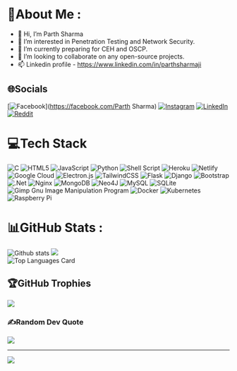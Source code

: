 # 💫About Me :
- 👋 Hi, I’m Parth Sharma
- 👀 I’m interested in Penetration Testing and Network Security.
- 🌱 I’m currently preparing for CEH and OSCP. 
- 💞️ I’m looking to collaborate on any open-source projects.
- 📫 Linkedin profile - https://www.linkedin.com/in/parthsharmaji 


## 🌐Socials
[![Facebook](https://img.shields.io/badge/Facebook-%231877F2.svg?logo=Facebook&logoColor=white)](https://facebook.com/Parth Sharma) [![Instagram](https://img.shields.io/badge/Instagram-%23E4405F.svg?logo=Instagram&logoColor=white)](https://instagram.com/parthsharmajii) [![LinkedIn](https://img.shields.io/badge/LinkedIn-%230077B5.svg?logo=linkedin&logoColor=white)](https://linkedin.com/in/parthsharmajii) [![Reddit](https://img.shields.io/badge/Reddit-%23FF4500.svg?logo=Reddit&logoColor=white)](https://reddit.com/user/frogfucker666) 

# 💻Tech Stack
![C](https://img.shields.io/badge/c-%2300599C.svg?style=plastic&logo=c&logoColor=white) ![HTML5](https://img.shields.io/badge/html5-%23E34F26.svg?style=plastic&logo=html5&logoColor=white) ![JavaScript](https://img.shields.io/badge/javascript-%23323330.svg?style=plastic&logo=javascript&logoColor=%23F7DF1E) ![Python](https://img.shields.io/badge/python-3670A0?style=plastic&logo=python&logoColor=ffdd54) ![Shell Script](https://img.shields.io/badge/shell_script-%23121011.svg?style=plastic&logo=gnu-bash&logoColor=white) ![Heroku](https://img.shields.io/badge/heroku-%23430098.svg?style=plastic&logo=heroku&logoColor=white) ![Netlify](https://img.shields.io/badge/netlify-%23000000.svg?style=plastic&logo=netlify&logoColor=#00C7B7) ![Google Cloud](https://img.shields.io/badge/Google%20Cloud-%234285F4.svg?style=plastic&logo=google-cloud&logoColor=white) ![Electron.js](https://img.shields.io/badge/Electron-191970?style=plastic&logo=Electron&logoColor=white) ![TailwindCSS](https://img.shields.io/badge/tailwindcss-%2338B2AC.svg?style=plastic&logo=tailwind-css&logoColor=white) ![Flask](https://img.shields.io/badge/flask-%23000.svg?style=plastic&logo=flask&logoColor=white) ![Django](https://img.shields.io/badge/django-%23092E20.svg?style=plastic&logo=django&logoColor=white) ![Bootstrap](https://img.shields.io/badge/bootstrap-%23563D7C.svg?style=plastic&logo=bootstrap&logoColor=white) ![.Net](https://img.shields.io/badge/.NET-5C2D91?style=plastic&logo=.net&logoColor=white) ![Nginx](https://img.shields.io/badge/nginx-%23009639.svg?style=plastic&logo=nginx&logoColor=white) ![MongoDB](https://img.shields.io/badge/MongoDB-%234ea94b.svg?style=plastic&logo=mongodb&logoColor=white) 	![Neo4J](https://img.shields.io/badge/Neo4j-008CC1?style=plastic&logo=neo4j&logoColor=white) ![MySQL](https://img.shields.io/badge/mysql-%2300f.svg?style=plastic&logo=mysql&logoColor=white) ![SQLite](https://img.shields.io/badge/sqlite-%2307405e.svg?style=plastic&logo=sqlite&logoColor=white) ![Gimp Gnu Image Manipulation Program](https://img.shields.io/badge/Gimp-657D8B?style=plastic&logo=gimp&logoColor=FFFFFF) ![Docker](https://img.shields.io/badge/docker-%230db7ed.svg?style=plastic&logo=docker&logoColor=white) ![Kubernetes](https://img.shields.io/badge/kubernetes-%23326ce5.svg?style=plastic&logo=kubernetes&logoColor=white) ![Raspberry Pi](https://img.shields.io/badge/-RaspberryPi-C51A4A?style=plastic&logo=Raspberry-Pi)

# 📊GitHub Stats :
![Github stats](https://github-readme-stats.vercel.app/api?username=hack-parthsharma&theme=highcontrast&show_icons=true&count_private=true)
![](https://github-readme-streak-stats.herokuapp.com/?user=hack-parthsharma&theme=nightowl&hide_border=true)<br/>
![Top Languages Card](https://github-readme-stats.vercel.app/api/top-langs/?username=hack-parthsharma)

## 🏆GitHub Trophies
![](https://github-profile-trophy.vercel.app/?username=hack-parthsharma&theme=gitdimmed&no-frame=false&no-bg=false&margin-w=4)

### ✍️Random Dev Quote
![](https://quotes-github-readme.vercel.app/api?type=horizontal&theme=radical)

---
[![](https://visitcount.itsvg.in/api?id=hack-parthsharma&icon=2&color=0)](https://visitcount.itsvg.in)

